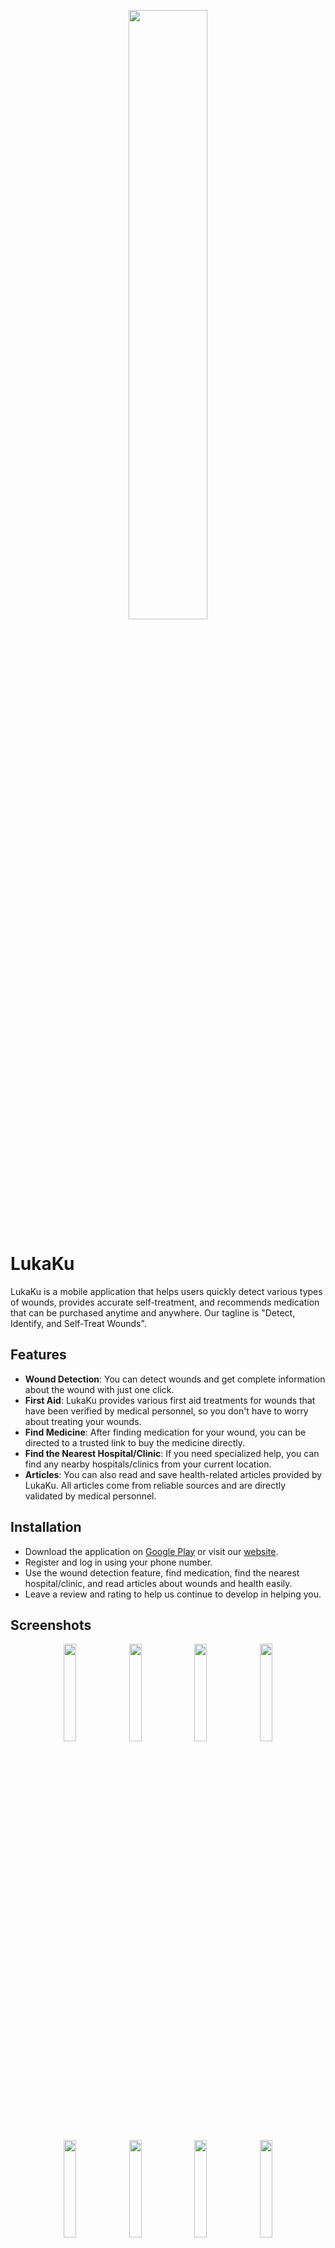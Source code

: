 <p align="center">
  <img src="https://user-images.githubusercontent.com/51723168/219257646-08b82cbb-ae30-4d7f-8efa-bd02697c1dbe.png" width="50%">
</p>


# LukaKu

LukaKu is a mobile application that helps users quickly detect various types of wounds, provides accurate self-treatment, and recommends medication that can be purchased anytime and anywhere. Our tagline is "Detect, Identify, and Self-Treat Wounds".



## Features

- **Wound Detection**: You can detect wounds and get complete information about the wound with just one click.
- **First Aid**: LukaKu provides various first aid treatments for wounds that have been verified by medical personnel, so you don't have to worry about treating your wounds.
- **Find Medicine**: After finding medication for your wound, you can be directed to a trusted link to buy the medicine directly.
- **Find the Nearest Hospital/Clinic**: If you need specialized help, you can find any nearby hospitals/clinics from your current location.
- **Articles**: You can also read and save health-related articles provided by LukaKu. All articles come from reliable sources and are directly validated by medical personnel.



## Installation

- Download the application on [Google Play](https://play.google.com/store/apps/details?id=id.lukaku.app) or visit our [website](https://lukaku.id).
- Register and log in using your phone number.
- Use the wound detection feature, find medication, find the nearest hospital/clinic, and read articles about wounds and health easily.
- Leave a review and rating to help us continue to develop in helping you.


## Screenshots
<p align="center">
   <img src="https://user-images.githubusercontent.com/51723168/219259831-c005fd02-b243-409d-ba91-cedd7e4284c5.png" width="20%">
   <img src="https://user-images.githubusercontent.com/51723168/219259829-bbac41b8-f787-4226-b2b7-724bd4ff7a29.png" width="20%">
   <img src="https://user-images.githubusercontent.com/51723168/219259833-c1f4a357-c867-4c4e-b8a3-8a2830258d0f.png" width="20%">
   <img src="https://user-images.githubusercontent.com/51723168/219259828-9fd33ba0-cd12-4b69-a65d-ceaa94d39d6a.png" width="20%">
</p>

<p align="center">
   <img src="https://user-images.githubusercontent.com/51723168/219259834-edb6044c-e1bb-48b9-88a9-82dd235e2060.png" width="20%">
   <img src="https://user-images.githubusercontent.com/51723168/219259830-7c742e52-e8b6-4231-a167-4e84a6cd7639.png" width="20%">
   <img src="https://user-images.githubusercontent.com/51723168/219259832-2c5d4000-718d-4f57-812f-f9cacafbb7cd.png" width="20%">
   <img src="https://user-images.githubusercontent.com/51723168/219259842-58cfd0ab-97c6-47fe-a1ba-899dc7b1ebf1.png" width="20%">
</p>

<p align="center">
    <img src="https://user-images.githubusercontent.com/51723168/219259854-a32cf72a-4f8f-46e1-a48c-7a9676573432.png" width="20%">
    <img src="https://user-images.githubusercontent.com/51723168/219259867-db3042b3-ba0a-47ef-bcdb-24189a1cee91.png" width="20%">
    <img src="https://user-images.githubusercontent.com/51723168/219259885-c103a53e-04fd-40d0-8816-acdec9de983c.png" width="20%">
    <img src="https://user-images.githubusercontent.com/51723168/219259925-24b375e8-aa9c-4146-9a63-993894df1828.png" width="20%">
</p>


## Demo

To see the LukaKu application demo, please download it [here](https://drive.google.com/file/d/10gIPGGmkLe9pjKNTrX9PrW84AfeL2Km1/view?usp=share_link).


## Support By

This project is supported by the following companies:

- [Kampus Merdeka](https://kampusmerdeka.kemdikbud.go.id/)
- [Bangkit Academy 2022](https://www.linkedin.com/company/bangkit-academy/)
- Google
- GoTo
- Traveloka
- Deeptech.id


## API Reference

We also provide API documentation for developers who are interested in integrating with our application. Visit our [API documentation](https://lukaku-new-ry4hqvvwxq-as.a.run.app/docs#/).


## Optimizations

Login with phone number, OTP authentication, detection using YOLOv5 model.


## Tech Stack

**Client:** Android Studio, Kotlin, Android SDK, XML, Jetpack, Retrofit, Dagger, Glide 

**Server:** Python, Flask, YOLOv5, TensorFlow, Docker, Google Cloud Platform, etc.

## Documentation

To access the LukaKu logo and media, as well as our identity guidelines, visit [this link](https://drive.google.com/drive/folders/1fa8McQ6ih-Lbm8tIljwYoM_9mz7Ycdsr?usp=share_link) and [this link](https://drive.google.com/file/d/1BevHnXDi4U8JkAPDIU1IB29_vNu97sne/view?usp=share_link) respectively. We also provide a LukaKu manual book that you can download and use as a guide in using our application. You can download the manual book from [this link](https://drive.google.com/file/d/1kbBjyC4f-t_eI2LFWgTfgo8ZqeFKaFsf/view?usp=share_link).


## Publication & Intellectual Property Landscape

- [Copyright](https://pdki-indonesia.dgip.go.id/detail/EC002022104062?type=copyright&keyword=lukaku)
- [Trademark](https://pdki-indonesia.dgip.go.id/detail/IPT2022211487?type=trademark&keyword=lukaku)

## Information

⚡️ Fun fact: The name LukaKu is not inspired by football player Romelu Lukaku Bolingoli, but from a joint agreement where LUKA in LukaKu has the meaning of "(Latest, Universal, Knowledge, Accompany)".


## Roadmap

- Team C22-PS188 Bangkit Capstone Project 2022

- Team C22-PS188 Bangkit Incubation 2022


## Lessons Learned

Lessons learned during the project building process can help identify areas for improvement in future projects. Some possible lessons learned for a project may include:

- **Technical skills**: During the project, you may have learned new technical skills related to the tools, languages, or frameworks used. For example, you may have gained expertise in a new programming language, learned new techniques for using a particular framework, or gained knowledge of cloud services.

- **Project management**: Managing a project can be challenging, especially if it involves multiple team members and stakeholders. You may have learned how to set realistic timelines, identify and mitigate risks, manage team members, and communicate effectively with stakeholders.

- **Problem-solving**: Building a project often involves problem-solving, which can help you develop your analytical and critical thinking skills. You may have encountered technical issues, bugs, or other challenges that required creative solutions.

- **Collaboration**: Working on a project with a team requires effective collaboration, communication, and teamwork. You may have learned how to work with different personalities and skill sets, delegate tasks, and resolve conflicts.

- **Quality assurance**: Building a high-quality project requires thorough testing and quality assurance. You may have learned how to write test cases, perform manual and automated testing, and ensure that the project meets the required quality standards.

- **Business skills**: Depending on the project, you may have gained knowledge of business skills such as market research, user experience design, product management, or customer service.

Challenges during the project building process are also common. Some possible challenges and how to overcome them include:

- **Technical challenges**: Technical challenges can arise when building a project, such as bugs, issues with integrations, or difficulties with the project architecture. To overcome these challenges, you may need to seek out resources such as online forums, documentation, or consult with experts in the relevant fields.

- **Time management**: Time management can be a challenge when building a project, especially if you are working with a team or have competing priorities. To overcome this challenge, it may be helpful to set realistic timelines and milestones, communicate effectively with team members, and be flexible in adjusting the project plan as necessary.

- **Communication**: Communication challenges can arise when working on a project with a team, stakeholders, or clients. To overcome these challenges, you may need to establish clear lines of communication, set expectations for communication frequency and mode, and be responsive and proactive in communicating progress, challenges, and feedback.

- **Resource constraints**: Resource constraints such as limited budget, personnel, or equipment can pose challenges during the project building process. To overcome this challenge, it may be helpful to prioritize essential features and functions, seek out cost-effective solutions, and be creative in finding alternative resources or approaches.

- **Stakeholder management**: Managing stakeholders such as clients, users, or investors can be challenging, especially if they have differing needs or expectations. To overcome this challenge, it may be helpful to establish clear lines of communication, set expectations for involvement and feedback, and be transparent and proactive in communicating progress and addressing concerns.

## Feedback

If you have any feedback, please reach out to us at support@lukaku.id


## FAQ

#### In what form is the service provided?

The service is provided in the form of a mobile application based on Mobile Health (mHealth) with 4 main features.

#### What types of wounds can be detected in this application?

The application can currently detect at least seven types of wounds: Abrasion, Incision, Laceration, Burn, Stab wound, Bruise, and Bunion.


## 🔗 Networking
[![Website](https://img.shields.io/badge/website-41B883?style=for-the-badge&logo=google-chrome&logoColor=white)](https://www.lukaku.id/)
[![linkedin](https://img.shields.io/badge/linkedin-0A66C2?style=for-the-badge&logo=linkedin&logoColor=white)](https://www.linkedin.com/company/LukaKu/)
[![instagram](https://img.shields.io/badge/instagram-E4405F?style=for-the-badge&logo=instagram&logoColor=white)](https://www.instagram.com/lukakuid/)
[![Facebook](https://img.shields.io/badge/facebook-1877F2?style=for-the-badge&logo=facebook&logoColor=white)](https://www.facebook.com/lukakuindonesia)


## Support

For support, email support@lukaku.id or join our  [LinkedIn](https://www.linkedin.com/company/LukaKu/).



## Related

- [Mobile Development README🔒](https://github.com/LukaKu-Bangkit2022/LukaKuApp#readme)
- [Machine Learning README🔒](https://github.com/LukaKu-Bangkit2022/LukaKu-ML#readme)
- [Cloud Computing README🔒](https://github.com/LukaKu-Bangkit2022/LukaKu-cloud#readme)
- [Empat Mahasiswa Unpad Raih Pendanaan Capstone Project Bangkit 2022](https://www.unpad.ac.id/2022/09/empat-mahasiswa-unpad-raih-pendanaan-capstone-project-bangkit-2022/)
- [Pembimbing dan Anggota Tim Lukaku Bagi Cerita.Bangkit Academy 2022](https://www.yarsi.ac.id/2023/03/09/pembimbing-dan-anggota-tim-lukaku-bagi-cerita-bangkit-academy-2022/)
- [Zahra Ramadhanti, Mahasiswa Sistem Informasi Universitas Jambi yang mendapatkan dana inkubasi dari Google dan Dikti melalui program Bangkit](https://himasi.unja.ac.id/2023/01/05/zahra-ramadhanti-mahasiswa-sistem-informasi-universitas-jambi-yang-mendapatkan-dana-inkubasi-dari-google-dan-dikti-melalui-program-bangkit/)
